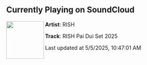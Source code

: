 ## Currently Playing on SoundCloud

[<img align="left" width="100" src="https://i1.sndcdn.com/artworks-1TnLN6pNTKvczvUY-fdmM3Q-t500x500.png">](https://soundcloud.com/dj_rish/rish-pai-dui-set-2025)

**Artist**: RISH 

**Track**: RISH Pai Dui Set 2025

Last updated at 5/5/2025, 10:47:01 AM
